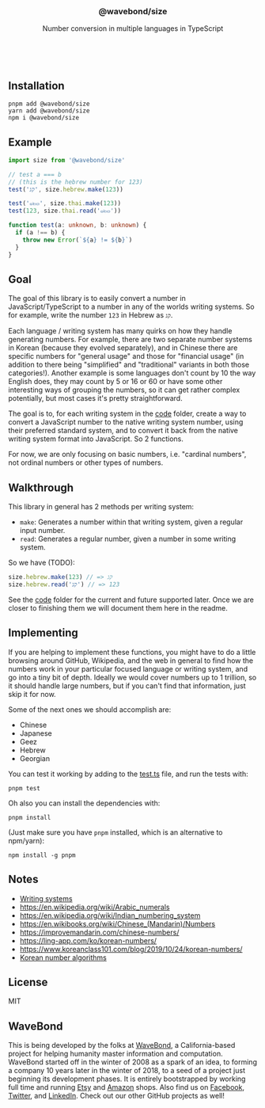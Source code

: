 <br/>
<br/>
<br/>
<br/>
<br/>
<br/>
<br/>

<h3 align='center'>@wavebond/size</h3>
<p align='center'>
  Number conversion in multiple languages in TypeScript
</p>

<br/>
<br/>
<br/>

## Installation

```
pnpm add @wavebond/size
yarn add @wavebond/size
npm i @wavebond/size
```

## Example

```ts
import size from '@wavebond/size'

// test a === b
// (this is the hebrew number for 123)
test('קג', size.hebrew.make(123))

test('๑๒๓', size.thai.make(123))
test(123, size.thai.read('๑๒๓'))

function test(a: unknown, b: unknown) {
  if (a !== b) {
    throw new Error(`${a} != ${b}`)
  }
}
```

## Goal

The goal of this library is to easily convert a number in
JavaScript/TypeScript to a number in any of the worlds writing systems.
So for example, write the number `123` in Hebrew as `קג`.

Each language / writing system has many quirks on how they handle
generating numbers. For example, there are two separate number systems
in Korean (because they evolved separately), and in Chinese there are
specific numbers for "general usage" and those for "financial usage" (in
addition to there being "simplified" and "traditional" variants in both
those categories!). Another example is some languages don't count by 10
the way English does, they may count by 5 or 16 or 60 or have some other
interesting ways of grouping the numbers, so it can get rather complex
potentially, but most cases it's pretty straightforward.

The goal is to, for each writing system in the
[code](https://github.com/wavebond/size.js/tree/make/code) folder,
create a way to convert a JavaScript number to the native writing system
number, using their preferred standard system, and to convert it back
from the native writing system format into JavaScript. So 2 functions.

For now, we are only focusing on basic numbers, i.e. "cardinal numbers",
not ordinal numbers or other types of numbers.

## Walkthrough

This library in general has 2 methods per writing system:

- `make`: Generates a number within that writing system, given a regular
  input number.
- `read`: Generates a regular number, given a number in some writing
  system.

So we have (TODO):

```ts
size.hebrew.make(123) // => קג
size.hebrew.read('קג') // => 123
```

See the [code](https://github.com/wavebond/size.js/tree/make/code)
folder for the current and future supported later. Once we are closer to
finishing them we will document them here in the readme.

## Implementing

If you are helping to implement these functions, you might have to do a
little browsing around GitHub, Wikipedia, and the web in general to find
how the numbers work in your particular focused language or writing
system, and go into a tiny bit of depth. Ideally we would cover numbers
up to 1 trillion, so it should handle large numbers, but if you can't
find that information, just skip it for now.

Some of the next ones we should accomplish are:

- Chinese
- Japanese
- Geez
- Hebrew
- Georgian

You can test it working by adding to the
[test.ts](https://github.com/wavebond/size.js/blob/make/test.ts) file,
and run the tests with:

```
pnpm test
```

Oh also you can install the dependencies with:

```
pnpm install
```

(Just make sure you have `pnpm` installed, which is an alternative to
npm/yarn):

```
npm install -g pnpm
```

## Notes

- [Writing systems](https://en.wikipedia.org/wiki/List_of_writing_systems)
- https://en.wikipedia.org/wiki/Arabic_numerals
- https://en.wikipedia.org/wiki/Indian_numbering_system
- https://en.wikibooks.org/wiki/Chinese_(Mandarin)/Numbers
- https://improvemandarin.com/chinese-numbers/
- https://ling-app.com/ko/korean-numbers/
- https://www.koreanclass101.com/blog/2019/10/24/korean-numbers/
- [Korean number algorithms](https://github.com/AdamDavisDeveloper/learn-korean-numbers/blob/master/app.js)

## License

MIT

## WaveBond

This is being developed by the folks at [WaveBond](https://wave.bond), a
California-based project for helping humanity master information and
computation. WaveBond started off in the winter of 2008 as a spark of an
idea, to forming a company 10 years later in the winter of 2018, to a
seed of a project just beginning its development phases. It is entirely
bootstrapped by working full time and running
[Etsy](https://etsy.com/shop/wavebond) and
[Amazon](https://www.amazon.com/s?rh=p_27%3AMount+Build) shops. Also
find us on [Facebook](https://www.facebook.com/wavebond),
[Twitter](https://twitter.com/wavebond), and
[LinkedIn](https://www.linkedin.com/company/wavebond). Check out our
other GitHub projects as well!
